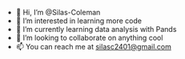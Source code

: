 - 👋 Hi, I’m @Silas-Coleman
- 👀 I’m interested in learning more code
- 🌱 I’m currently learning data analysis with Pands
- 💞️ I’m looking to collaborate on anything cool
- 📫 You can reach me at silasc2401@gmail.com
